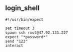 ## login_shell

	#!/usr/bin/expect

	set timeout 3
	spawn ssh root@47.92.131.227
	expect "*password*"
	send "123"
	interact